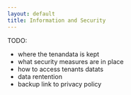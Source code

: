 ```yaml
---
layout: default
title: Information and Security
---
```

 
TODO: 
* where the tenandata is kept
* what security measures are in place
* how to access tenants datats 
* data rentention
* backup
link to privacy policy
